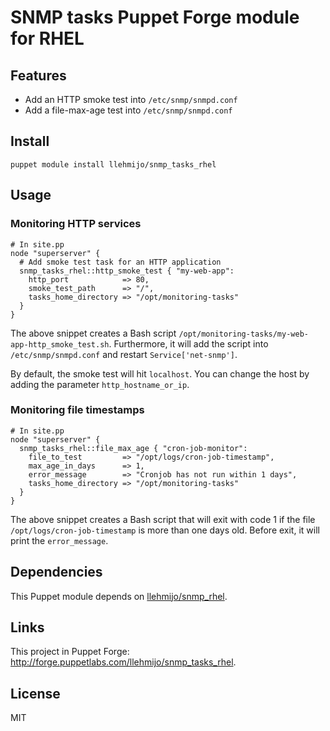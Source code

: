 # SNMP tasks Puppet Forge module for RHEL

## Features

* Add an HTTP smoke test into `/etc/snmp/snmpd.conf`
* Add a file-max-age test into `/etc/snmp/snmpd.conf`

## Install

    puppet module install llehmijo/snmp_tasks_rhel

## Usage

### Monitoring HTTP services

    # In site.pp
    node "superserver" {
      # Add smoke test task for an HTTP application
      snmp_tasks_rhel::http_smoke_test { "my-web-app":
        http_port            => 80,
        smoke_test_path      => "/",
        tasks_home_directory => "/opt/monitoring-tasks"
      }
    }

The above snippet creates a Bash script
`/opt/monitoring-tasks/my-web-app-http_smoke_test.sh`.
Furthermore, it will add the script into `/etc/snmp/snmpd.conf` and restart
`Service['net-snmp']`.

By default, the smoke test will hit `localhost`. You can change the host by
adding the parameter `http_hostname_or_ip`.

### Monitoring file timestamps

    # In site.pp
    node "superserver" {
      snmp_tasks_rhel::file_max_age { "cron-job-monitor":
        file_to_test         => "/opt/logs/cron-job-timestamp",
        max_age_in_days      => 1,
        error_message        => "Cronjob has not run within 1 days",
        tasks_home_directory => "/opt/monitoring-tasks"
      }
    }

The above snippet creates a Bash script that will exit with code 1 if the file
`/opt/logs/cron-job-timestamp` is more than one days old. Before exit, it will
print the `error_message`.

## Dependencies

This Puppet module depends on
[llehmijo/snmp_rhel](https://github.com/laurilehmijoki/snmp_rhel).

## Links

This project in Puppet Forge:
<http://forge.puppetlabs.com/llehmijo/snmp_tasks_rhel>.

## License

MIT
